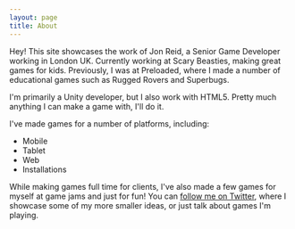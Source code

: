 ```yaml
---
layout: page
title: About
---
```


Hey! This site showcases the work of Jon Reid, a Senior Game Developer working in London UK. Currently working at Scary Beasties, making great games for kids. Previously, I was at Preloaded, where I made a number of educational games such as Rugged Rovers and Superbugs.

I'm primarily a Unity developer, but I also work with HTML5. Pretty much anything I can make a game with, I'll do it.

I've made games for a number of platforms, including:

* Mobile
* Tablet
* Web
* Installations

While making games full time for clients, I've also made a few games for myself at game jams and just for fun! You can [follow me on Twitter](https://twitter.com/_jonreid), where I showcase some of my more smaller ideas, or just talk about games I'm playing.
